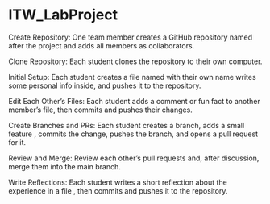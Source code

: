 # ITW_LabProject
Create Repository: One team member creates a GitHub repository named after the project and adds all members as collaborators.

Clone Repository: Each student clones the repository to their own computer.

Initial Setup: Each student creates a file named with their own name writes some personal info inside, and pushes it to the repository.

Edit Each Other’s Files: Each student adds a comment or fun fact to another member’s file, then commits and pushes their changes.

Create Branches and PRs: Each student creates a branch, adds a small feature , commits the change, pushes the branch, and opens a pull request for it.

Review and Merge: Review each other’s pull requests and, after discussion, merge them into the main branch.

Write Reflections: Each student writes a short reflection about the experience in a file , then commits and pushes it to the repository.
